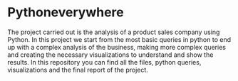 # Pythoneverywhere
The project carried out is the analysis of a product sales company using Python. 
In this project we start from the most basic queries in python to end up with a complex analysis of the business, making more complex queries and creating the necessary visualizations to understand and show the results.
In this repository you can find all the files, python queries, visualizations and the final report of the project.
